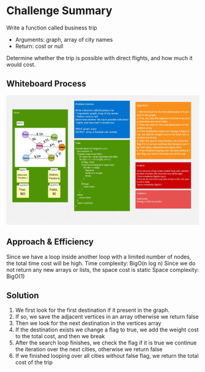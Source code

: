 # Challenge Summary
<!-- Description of the challenge -->
Write a function called business trip

* Arguments: graph, array of city names
* Return: cost or null

Determine whether the trip is possible with direct flights, and how much it would cost.

## Whiteboard Process
<!-- Embedded whiteboard image -->
![WhiteBoard](../../../../assets/businessTrip.jpeg)

## Approach & Efficiency
<!-- What approach did you take? Why? What is the Big O space/time for this approach? -->
 Since we have a loop inside another loop with a limited number of nodes, the total time cost will be high.
 Time complexity: BigO(n log n)
 Since we do not return any new arrays or lists, the space cost is static
 Space complexity: BigO(1)

## Solution
<!-- Show how to run your code, and examples of it in action -->
1. We first look for the first destination if it present in the graph.
2. If so, we save the adjacent vertices in an array otherwise we return false
3. Then we look for the next destination in the vertices array
4. If the destination exists we change a flag to true, we add the weight cost to the total cost, and then we break
5. After the search loop finishes, we check the flag if it is true we continue the iteration over the next cities, otherwise we return false
6. If we finished looping over all cities without false flag, we return the total cost of the trip